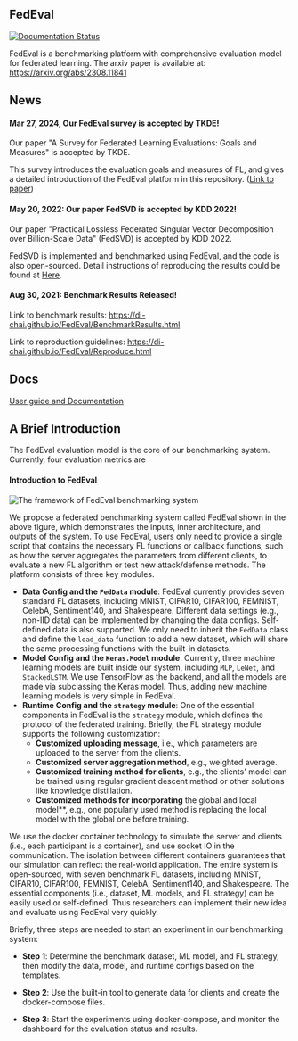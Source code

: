## FedEval

[![Documentation Status](https://readthedocs.org/projects/fedeval/badge/?version=latest)](https://fedeval.readthedocs.io/en/latest/?badge=latest)

FedEval is a benchmarking platform with comprehensive evaluation model for federated learning. The arxiv paper is available at: https://arxiv.org/abs/2308.11841

## News

#### Mar 27, 2024, Our FedEval survey is accepted by TKDE!

Our paper "A Survey for Federated Learning Evaluations: Goals and Measures" is accepted by TKDE.

This survey introduces the evaluation goals and measures of FL, and gives a detailed introduction of the FedEval platform in this repository. ([Link to paper](https://ieeexplore.ieee.org/abstract/document/10480259))

#### May 20, 2022: Our paper FedSVD is accepted by KDD 2022!

Our paper "Practical Lossless Federated Singular Vector Decomposition over Billion-Scale Data" (FedSVD) is accepted by KDD 2022.

FedSVD is implemented and benchmarked using FedEval, and the code is also open-sourced. Detail instructions of reproducing the results could be found at [Here](./research/FedSVD).

#### Aug 30, 2021: Benchmark Results Released!

Link to benchmark results: https://di-chai.github.io/FedEval/BenchmarkResults.html

Link to reproduction guidelines: https://di-chai.github.io/FedEval/Reproduce.html

## Docs

[User guide and Documentation](https://fedeval.readthedocs.io/en/latest/)

## A Brief Introduction

The FedEval evaluation model is the core of our benchmarking system. Currently, four evaluation metrics are 

#### Introduction to FedEval

![The framework of FedEval benchmarking system](https://di-chai.github.io/FedEval/images/bm_system.png)

We propose a federated benchmarking system called FedEval shown in the above figure, which demonstrates the inputs, inner architecture, and outputs of the system. To use FedEval, users only need to provide a single script that contains the necessary FL functions or callback functions, such as how the server aggregates the parameters from different clients, to evaluate a new FL algorithm or test new attack/defense methods. The platform consists of three key modules.

-  **Data Config and the `FedData` module**: FedEval currently provides seven standard FL datasets, including MNIST, CIFAR10, CIFAR100, FEMNIST, CelebA, Sentiment140, and Shakespeare. Different data settings (e.g., non-IID data) can be implemented by changing the data configs. Self-defined data is also supported. We only need to inherit the `FedData` class and define the `load_data` function to add a new dataset, which will share the same processing functions with the built-in datasets.
- **Model Config and the `Keras.Model` module**: Currently, three machine learning models are built inside our system, including `MLP`, `LeNet`, and `StackedLSTM`. We use TensorFlow as the backend, and all the models are made via subclassing the Keras model. Thus, adding new machine learning models is very simple in FedEval.
- **Runtime Config and the `strategy` module**: One of the essential components in FedEval is the `strategy` module, which defines the protocol of the federated training. Briefly, the FL strategy module supports the following customization:
   - **Customized uploading message**, i.e., which parameters are uploaded to the server from the clients.
   - **Customized server aggregation method**, e.g., weighted average.
   - **Customized training method for clients**, e.g., the clients' model can be trained using regular gradient descent method or other solutions like knowledge distillation.
   - **Customized **methods** for incorporating** the global and local model**, e.g., one popularly used method is replacing the local model with the global one before training.

We use the docker container technology to simulate the server and clients (i.e., each participant is a container), and use socket IO in the communication. The isolation between different containers guarantees that our simulation can reflect the real-world application. The entire system is open-sourced, with seven benchmark FL datasets, including MNIST, CIFAR10, CIFAR100, FEMNIST, CelebA, Sentiment140, and Shakespeare. The essential components (i.e., dataset, ML models, and FL strategy) can be easily used or self-defined. Thus researchers can implement their new idea and evaluate using FedEval very quickly.

Briefly, three steps are needed to start an experiment in our benchmarking system:

-  **Step 1**: Determine the benchmark dataset, ML model, and FL strategy, then modify the data, model, and runtime configs based on the templates.

-  **Step 2**: Use the built-in tool to generate data for clients and create the docker-compose files.

-  **Step 3**: Start the experiments using docker-compose, and monitor the dashboard for the evaluation status and results.
